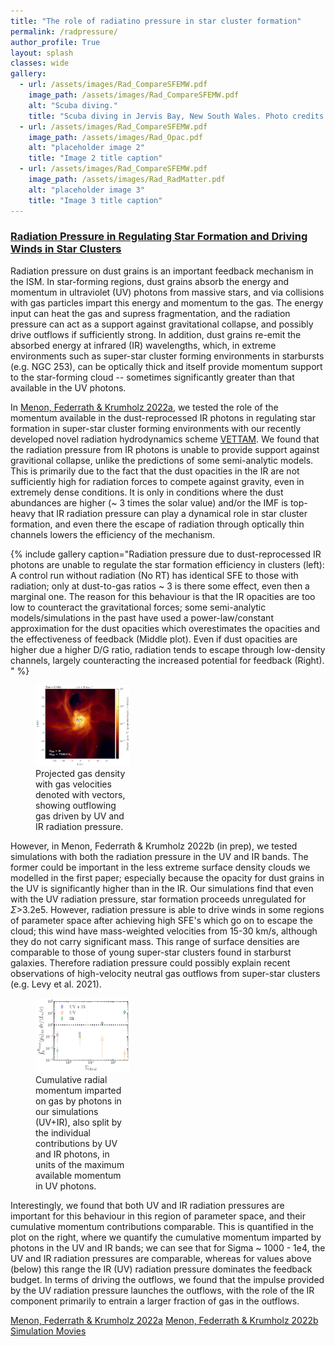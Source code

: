 ```yaml
---
title: "The role of radiatino pressure in star cluster formation"
permalink: /radpressure/
author_profile: True
layout: splash
classes: wide
gallery:
  - url: /assets/images/Rad_CompareSFEMW.pdf
    image_path: /assets/images/Rad_CompareSFEMW.pdf
    alt: "Scuba diving."
    title: "Scuba diving in Jervis Bay, New South Wales. Photo credits: "
  - url: /assets/images/Rad_CompareSFEMW.pdf
    image_path: /assets/images/Rad_Opac.pdf
    alt: "placeholder image 2"
    title: "Image 2 title caption"
  - url: /assets/images/Rad_CompareSFEMW.pdf
    image_path: /assets/images/Rad_RadMatter.pdf
    alt: "placeholder image 3"
    title: "Image 3 title caption"
---
```

<h3><u>
  Radiation Pressure in Regulating Star Formation and Driving Winds in Star Clusters
</u> </h3>

Radiation pressure on dust grains is an important feedback mechanism in the ISM. In star-forming regions, dust grains absorb the energy and momentum in ultraviolet (UV) photons from massive stars, and via collisions with gas particles impart this energy and momentum to the gas. The energy input can heat the gas and supress fragmentation, and the radiation pressure can act as a support against gravitational collapse, and possibly drive outflows if sufficiently strong. In addition, dust grains re-emit the absorbed energy at infrared (IR) wavelengths, which, in extreme environments such as super-star cluster forming environments in starbursts (e.g. NGC 253), can be optically thick and itself provide momentum support to the star-forming cloud -- sometimes significantly greater than that available in the UV photons. 

In [Menon, Federrath & Krumholz 2022a](https://ui.adsabs.harvard.edu/abs/2022arXiv220614190M/abstract), we tested the role of the momentum available in the dust-reprocessed IR photons in regulating star formation in super-star cluster forming environments with our recently developed novel radiation hydrodynamics scheme [VETTAM](https://ui.adsabs.harvard.edu/abs/2022MNRAS.512..401M/abstract). We found that the radiation pressure from IR photons is unable to provide support against gravitional collapse, unlike the predictions of some semi-analytic models. This is primarily due to the fact that the dust opacities in the IR are not sufficiently high for radiation forces to compete against gravity, even in extremely dense conditions. It is only in conditions where the dust abundances are higher (~ 3 times the solar value) and/or the IMF is top-heavy that IR radiation pressure can play a dynamical role in star cluster formation, and even there the escape of radiation through optically thin channels lowers the efficiency of the mechanism. 

{% include gallery caption="Radiation pressure due to dust-reprocessed IR photons are unable to regulate the star formation efficiency in clusters (left): A control run without radiation (No RT) has identical SFE to those with radiation; only at dust-to-gas ratios ~ 3 is there some effect, even then a marginal one. The reason for this behaviour is that the IR opacities are too low to counteract the gravitational forces; some semi-analytic models/simulations in the past have used a power-law/constant approximation for the dust opacities which overestimates the opacities and the effectiveness of feedback (Middle plot). Even if dust opacities are higher due a higher D/G ratio, radiation tends to escape through low-density channels, largely counteracting the increased potential for feedback (Right). " %}

<!-- ![image-left](/assets/images/UVIRDensity.pdf){: .align-left} -->
<figure style="width: 30%" class="align-left">
  <a href="/assets/images/UVIRDensity.pdf" title="Projected gas density" alt="Projected gas density">
  <img src="/assets/images/UVIRDensity.pdf" alt=""></a>
  <figcaption>Projected gas density with gas velocities denoted with vectors, showing outflowing gas driven by UV and IR radiation pressure.</figcaption>
</figure>


However, in Menon, Federrath & Krumholz 2022b (in prep), we tested simulations with both the radiation pressure in the UV and IR bands. The former could be important in the less extreme surface density clouds we modelled in the first paper; especially because the opacity for dust grains in the UV is significantly higher than in the IR. Our simulations find that even with the UV radiation pressure, star formation proceeds unregulated for $\Sigma$>3.2e5. However, radiation pressure is able to drive winds in some regions of parameter space after achieving high SFE's which go on to escape the cloud; this wind have mass-weighted velocities from 15-30 km/s, although they do not carry significant mass. This range of surface densities are comparable to those of young super-star clusters found in starburst galaxies. Therefore radiation pressure could possibly explain recent observations of high-velocity neutral gas outflows from super-star clusters (e.g. Levy et al. 2021). 

<figure style="width: 30%" class="align-right">
  <a href="/assets/images/CumForceRatio.pdf" title="UV/IR Momentum contribution" alt="UV/IR Momentum contribution">
  <img src="/assets/images/CumForceRatio.pdf" alt=""></a>
  <figcaption>Cumulative radial momentum imparted on gas by photons in our simulations (UV+IR), also split by the individual contributions by UV and IR photons, in units of the maximum available momentum in UV photons. </figcaption>
</figure>

<!-- ![image-right](/assets/images/CumForceRatio.pdf){: .align-right} Caption of image -->

Interestingly, we found that both UV and IR radiation pressures are important for this behaviour in this region of parameter space, and their cumulative momentum contributions comparable. This is quantified in the plot on the right, where we quantify the cumulative momentum imparted by photons in the UV and IR bands; we can see that for Sigma ~ 1000 - 1e4, the UV and IR radiation pressures are comparable, whereas for values above (below) this range the IR (UV) radiation pressure dominates the feedback budget. In terms of driving the outflows, we found that the impulse provided by the UV radiation pressure launches the outflows, with the role of the IR component primarily to entrain a larger fraction of gas in the outflows.

<a href="https://ui.adsabs.harvard.edu/abs/2022arXiv220614190M/abstract" class="btn btn--primary">Menon, Federrath & Krumholz 2022a</a> <a href="#" class="btn btn--primary">Menon, Federrath & Krumholz 2022b</a> <a href="/radpres_movies" class="btn btn--primary">Simulation Movies</a>  
